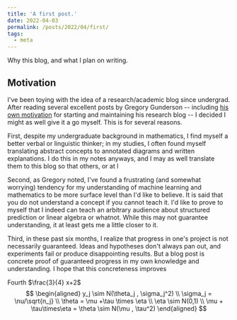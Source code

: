 ```yaml
---
title: 'A first post.'
date: 2022-04-03
permalink: /posts/2022/04/first/
tags:
  - meta
---
```


Why this blog, and what I plan on writing.

Motivation  
------
I've been toying with the idea of a research/academic blog since undergrad. After reading several excellent posts by Gregory Gunderson -- including [his own motivation](https://gregorygundersen.com/blog/2020/01/12/why-research-blog/) for starting and maintaining his research blog -- I decided I might as well give it a go myself. This is for several reasons. 

First, despite my undergraduate background in mathematics, I find myself a better verbal or linguistic thinker; in my studies, I often found myself translating abstract concepts to annotated diagrams and written explanations. I do this in my notes anyways, and I may as well translate them to this blog so that others, or at l

Second, as Gregory noted, I've found a frustrating (and somewhat worrying) tendency for my understanding of machine learning and mathematics to be more surface level than I'd like to believe. It is said that you do not understand a concept if you cannot teach it. I'd like to prove to myself that I indeed can teach an arbitrary audience about structured prediction or linear algebra or whatnot. While this may not guarantee understanding, it at least gets me a little closer to it.

Third, in these past six months, I realize that progress in one's project is not necessarily guaranteed. Ideas and hypotheses don't always pan out, and experiments fail or produce disappointing results. But a blog post is concrete proof of guaranteed progress in my own knowledge and understanding. I hope that this concreteness improves

Fourth
$\frac{3}{4} x+2$
$$
\begin{aligned}
y_j \sim N(\theta_j , \sigma_j^2) \\
\sigma_j = \nu/\sqrt{n_j}   \\
\theta = \mu +\tau \times \eta \\
\eta \sim N(0,1) \\
\mu + \tau\times\eta = \theta \sim N(\mu , \tau^2)
\end{aligned}
$$
